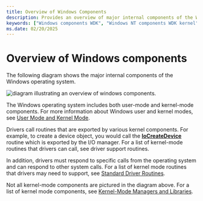 ```yaml
---
title: Overview of Windows Components
description: Provides an overview of major internal components of the Windows operating system.
keywords: ["Windows components WDK", "Windows NT components WDK kernel"]
ms.date: 02/20/2025
---
```


# Overview of Windows components

The following diagram shows the major internal components of the Windows operating system.

![diagram illustrating an overview of windows components.](images/ntarch.png)

The Windows operating system includes both user-mode and kernel-mode components. For more information about Windows user and kernel modes, see [User Mode and Kernel Mode](../gettingstarted/user-mode-and-kernel-mode.md).

Drivers call routines that are exported by various kernel components. For example, to create a device object, you would call the [**IoCreateDevice**](/windows-hardware/drivers/ddi/wdm/nf-wdm-iocreatedevice) routine which is exported by the I/O manager. For a list of kernel-mode routines that drivers can call, see driver support routines.

In addition, drivers must respond to specific calls from the operating system and can respond to other system calls. For a list of kernel mode routines that drivers may need to support, see [Standard Driver Routines](./introduction-to-standard-driver-routines.md).

Not all kernel-mode components are pictured in the diagram above. For a list of kernel mode components, see [Kernel-Mode Managers and Libraries](windows-kernel-mode-object-manager.md).
